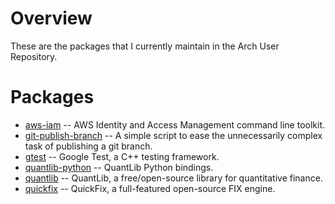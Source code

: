 Overview
========

These are the packages that I currently maintain in the Arch User Repository.

Packages
========

* [aws-iam][iam]            -- AWS Identity and Access Management command line toolkit.
* [git-publish-branch][gpb] -- A simple script to ease the unnecessarily complex task of publishing a git branch.
* [gtest][gtest]            -- Google Test, a C++ testing framework.
* [quantlib-python][qlpy]   -- QuantLib Python bindings.
* [quantlib][ql]            -- QuantLib, a free/open-source library for quantitative finance.
* [quickfix][fix]           -- QuickFix, a full-featured open-source FIX engine.

[fix]:   http://aur.archlinux.org/packages.php?ID=39273
[gpb]:   http://aur.archlinux.org/packages/php?ID=43828
[gtest]: http://aur.archlinux.org/packages.php?ID=23166
[iam]:   http://aur.archlinux.org/packages/php?ID=?????
[ql]:    http://aur.archlinux.org/packages.php?ID=7966
[qlpy]:  http://aur.archlinux.org/packages.php?ID=33798
